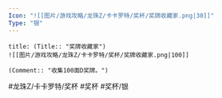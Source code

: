 ```yaml
---
Icon: "![[图片/游戏攻略/龙珠Z/卡卡罗特/奖杯/奖牌收藏家.png|30]]"
Type: "银"
---
```

```ad-common-silver-trophy
title: (Title:: "奖牌收藏家")
![[图片/游戏攻略/龙珠Z/卡卡罗特/奖杯/奖牌收藏家.png|100]]

(Comment:: "收集100面D奖牌。")
```

#龙珠Z/卡卡罗特/奖杯 #奖杯 #奖杯/银
